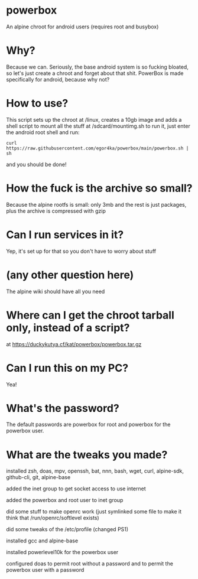 # powerbox
An alpine chroot for android users (requires root and busybox)

# Why?
Because we can. Seriously, the base android system is so fucking bloated, so let's just create a chroot and forget about that shit. PowerBox is made specifically for android, because why not?

# How to use?
This script sets up the chroot at /linux, creates a 10gb image and adds a shell script to mount all the stuff at /sdcard/mountimg.sh
to run it, just enter the android root shell and run:
```
curl https://raw.githubusercontent.com/egor4ka/powerbox/main/powerbox.sh | sh
``` 
and you should be done!

# How the fuck is the archive so small?
Because the alpine rootfs is small: only 3mb and the rest is just packages, plus the archive is compressed with gzip

# Can I run services in it?
Yep, it's set up for that so you don't have to worry about stuff

# (any other question here)
The alpine wiki should have all you need

# Where can I get the chroot tarball only, instead of a script?
at https://duckykutya.cf/kat/powerbox/powerbox.tar.gz

# Can I run this on my PC?
Yea!

# What's the password?
The default passwords are powerbox for root and powerbox for the powerbox user.

# What are the tweaks you made?
installed zsh, doas, mpv, openssh, bat, nnn, bash, wget, curl, alpine-sdk, github-cli, git, alpine-base 

added the inet group to get socket access to use internet

added the powerbox and root user to inet group

did some stuff to make openrc work (just symlinked some file to make it think that /run/openrc/softlevel exists)

did some tweaks of the /etc/profile (changed PS1)

installed gcc and alpine-base

installed powerlevel10k for the powerbox user

configured doas to permit root without a password and to permit the powerbox user with a password
